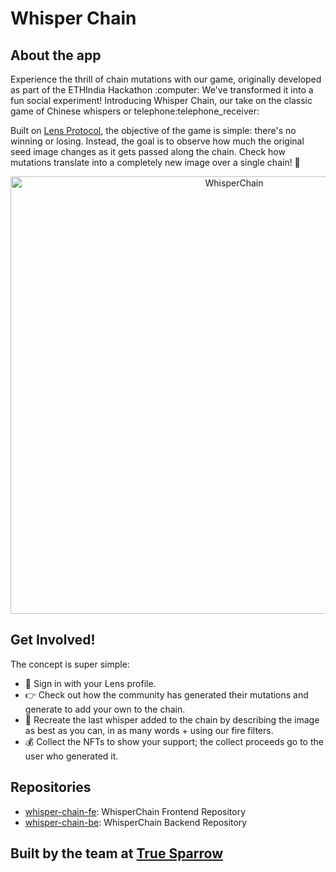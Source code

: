 # Whisper Chain
## About the app
<p>Experience the thrill of chain mutations with our game, originally developed as part of the ETHIndia Hackathon :computer: 
We've transformed it into a fun social experiment! Introducing Whisper Chain, our take on the classic game of Chinese whispers or telephone:telephone_receiver:
</p>

<p>Built on <a href="https://www.lens.xyz">Lens Protocol</a>, the objective of the game is simple: there's no winning or losing. Instead, the goal is to observe how much the original seed image changes as it gets passed along the chain. Check how mutations translate into a completely new image over a single chain! 👀
</p>

<p align="center" width="100%">
   <img width="700" alt="WhisperChain" src="https://user-images.githubusercontent.com/100685534/224281970-ed0a2b08-c498-4504-9830-d70d317d1baf.png">
</p>

## Get Involved!
The concept is super simple:
- :herb: Sign in with your Lens profile.
- 👉 Check out how the community has generated their mutations and generate to add your own to the chain.
- :sunrise_over_mountains: Recreate the last whisper added to the chain by describing the image as best as you can, in as many words + using our fire filters.
- :moneybag: Collect the NFTs to show your support; the collect proceeds go to the user who generated it.

## Repositories
- [whisper-chain-fe](https://github.com/WhisperChain/whisper-chain-fe): WhisperChain Frontend Repository
- [whisper-chain-be](https://github.com/WhisperChain/whisper-chain-be): WhisperChain Backend Repository

## Built by the team at [True Sparrow](https://truesparrow.com)
